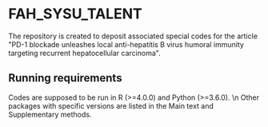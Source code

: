 # FAH_SYSU_TALENT
The repository is created to deposit associated special codes for the article "PD-1 blockade unleashes local anti-hepatitis B virus humoral immunity targeting recurrent hepatocellular carcinoma". 
## Running requirements
Codes are supposed to be run in R (>=4.0.0) and Python (>=3.6.0). \n
Other packages with specific versions are listed in the Main text and Supplementary methods.

